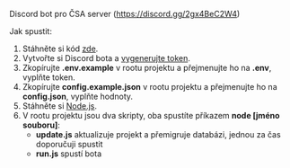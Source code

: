 Discord bot pro ČSA server (https://discord.gg/2gx4BeC2W4)

Jak spustit:
1. Stáhněte si kód [zde](https://github.com/dlabaja/CSA-bot/archive/refs/heads/master.zip).
2. Vytvořte si Discord bota a [vygenerujte token](https://discord.com/developers/applications).
3. Zkopírujte **.env.example** v rootu projektu a přejmenujte ho na **.env**, vyplňte token.
4. Zkopírujte **config.example.json** v rootu projektu a přejmenujte ho na **config.json**, vyplňte hodnoty.
5. Stáhněte si [Node.js](https://nodejs.org/en).
6. V rootu projektu jsou dva skripty, oba spustíte příkazem **node [jméno souboru]**:
    - **update.js** aktualizuje projekt a přemigruje databázi, jednou za čas doporučuji spustit
    - **run.js** spustí bota
